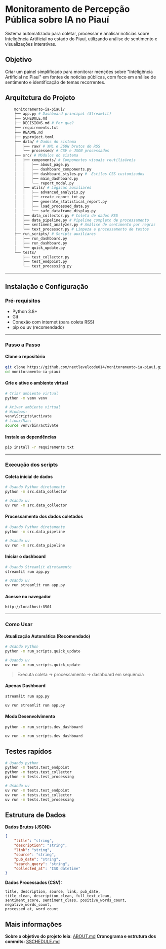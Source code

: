 # Monitoramento de Percepção Pública sobre IA no Piauí

Sistema automatizado para coletar, processar e analisar notícias sobre Inteligência Artificial no estado do Piauí, utilizando análise de sentimento e visualizações interativas.

## Objetivo

Criar um painel simplificado para monitorar menções sobre "Inteligência Artificial no Piauí" em fontes de notícias públicas, com foco em análise de sentimento e identificação de temas recorrentes.

## Arquitetura do Projeto

```bash
    monitoramento-ia-piaui/
    ├── app.py # Dashboard principal (Streamlit)
    ├── SCHEDULE.md 
    ├── DECISIONS.md # Por que?
    ├── requirements.txt 
    ├── README.md
    ├── pyproject.toml
    ├── data/ # Dados do sistema
    │   ├── raw/ # XML e JSON brutos do RSS
    │   └── processed/ # CSV e JSON processados
    ├── src/ # Módulos do sistema
    │   ├── components/ # Componentes visuais reutilizáveis
    │   │   ├── about_page.py
    │   │   ├── dashboard_components.py
    │   │   ├── dashboard_styles.py #  Estilos CSS customizados
    │   │   ├── main_dashboard.py
    │   │   └── report_modal.py
    │   ├── utils/ # Lógicas auxiliares
    │   │   ├── advanced_analysis.py
    │   │   ├── create_report_txt.py
    │   │   ├── generate_statistical_report.py
    │   │   ├── load_processed_data.py
    │   │   └── safe_dataframe_display.py
    │   ├── data_collector.py # Coleta de dados RSS
    │   ├── data_pipeline.py # Pipeline completo de processamento
    │   ├── sentiment_analyzer.py # Análise de sentimento por regras
    │   └── text_processor.py # Limpeza e processamento de textos
    ├── run_scripts/ # Scripts auxiliares
    │   ├── run_dashboard.py
    │   ├── run_dashboard.py
    │   └── quick_update.py
    └── tests/
        ├── test_collector.py
        ├── test_endpoint.py
        └── test_processing.py

```
---

## **Instalação e Configuração**

### **Pré-requisitos**
- Python 3.8+  
- Git  
- Conexão com internet (para coleta RSS)  
- pip ou uv (recomendado)
---

### **Passo a Passo**

#### **Clone o repositório**
```bash
git clone https://github.com/nextlevelcode014/monitoramento-ia-piaui.git
cd monitoramento-ia-piaui
```

#### **Crie e ative o ambiente virtual**
```bash
# Criar ambiente virtual
python -m venv venv

# Ativar ambiente virtual
# Windows:
venv\Scripts\activate
# Linux/Mac:
source venv/bin/activate
```

#### **Instale as dependências**
```bash
pip install -r requirements.txt
```

---

### **Execução dos scripts**

#### **Coleta inicial de dados**
```bash
# Usando Python diretamente
python -m src.data_collector

# Usando uv
uv run -m src.data_collector
```

#### **Processamento dos dados coletados**
```bash
# Usando Python diretamente
python -m src.data_pipeline

# Usando uv
uv run -m src.data_pipeline
```

#### **Iniciar o dashboard**
```bash
# Usando Streamlit diretamente
streamlit run app.py

# Usando uv
uv run streamlit run app.py
```

#### **Acesse no navegador**
```bash
http://localhost:8501
```

---

### **Como Usar**

#### **Atualização Automática (Recomendado)**
```bash
# Usando Python
python -m run_scripts.quick_update

# Usando uv
uv run -m run_scripts.quick_update
```
> Executa coleta → processamento → dashboard em sequência  

#### **Apenas Dashboard**
```bash
streamlit run app.py

uv run streamlit run app.py
```

#### **Modo Desenvolvimento**
```bash
python -m run_scripts.dev_dashboard

uv run -m run_scripts.dev_dashboard
```

## Testes rapídos
```bash
# Usando python
python -m tests.test_endpoint 
python -m tests.test_collector
python -m tests.test_processing

# Usando uv
uv run -m tests.test_endpoint 
uv run -m tests.test_collector
uv run -m tests.test_processing
```

## Estrutura de Dados
**Dados Brutos (JSON):**
```json
{
    "title": "string",
    "description": "string", 
    "link": "string",
    "source": "string",
    "pub_date": "string",
    "search_query": "string",
    "collected_at": "ISO datetime"
}
```
**Dados Processados (CSV):**
```csv
title, description, source, link, pub_date, 
title_clean, description_clean, full_text_clean,
sentiment_score, sentiment_class, positive_words_count, negative_words_count,
processed_at, word_count
```

## Mais informações
**Sobre o objetivo do projeto leia:** [ABOUT.md](ABOUT.md)
**Cronograma e estrutura dos commits:** [SSCHEDULE.md](SCHEDULE.md)
